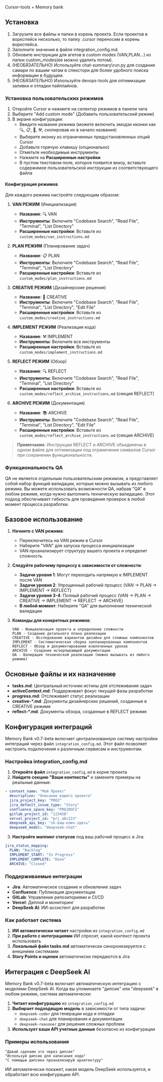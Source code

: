 Cursor-tools + Memory bank

## Установка

1. Загрузите все файлы и папки в корень проекта. Если проектов в воркспейсе несколько, то папку .cursor переносим в корень воркспейса.
2. Заполните значения в файле integration_config.md.
3. Обновите инструкции для агетов в custom modes (VAN,PLAN...) из папки custom_modes(ее можно удалить потом).
3. (НЕОБЯЗАТЕЛЬНО) Используйте chat-summary\run.py для создания самари по вашим чатам в спекстори для более удобного поиска информации в будущем.
4. (НЕОБЯЗАТЕЛЬНО) Изпользуйте devops-tools для оптимизации заливки и отладки пайплайнов.

### Установка пользовательских режимов

1. Откройте Cursor и нажмите на селектор режимов в панели чата
2. Выберите "Add custom mode" (Добавить пользовательский режим)
3. В экране конфигурации:
   - Введите название режима (можете включить эмодзи иконки как 🔍, 📋, 🎨, ⚒️, скопировав их в начало названия)
   - Выберите иконку из ограниченных предустановленных опций Cursor
   - Добавьте горячую клавишу (опционально)
   - Отметьте необходимые инструменты
   - Нажмите на **Расширенные настройки**
   - В пустом текстовом поле, которое появится внизу, вставьте содержимое пользовательской инструкции из соответствующего файла

#### Конфигурация режимов

Для каждого режима настройте следующим образом:

1. **VAN РЕЖИМ** (Инициализация)
   - **Название**: 🔍 VAN
   - **Инструменты**: Включите "Codebase Search", "Read File", "Terminal", "List Directory"
   - **Расширенные настройки**: Вставьте из `custom_modes/van_instructions.md`

2. **PLAN РЕЖИМ** (Планирование задач)
   - **Название**: 📋 PLAN
   - **Инструменты**: Включите "Codebase Search", "Read File", "Terminal", "List Directory"
   - **Расширенные настройки**: Вставьте из `custom_modes/plan_instructions.md`

3. **CREATIVE РЕЖИМ** (Дизайнерские решения)
   - **Название**: 🎨 CREATIVE
   - **Инструменты**: Включите "Codebase Search", "Read File", "Terminal", "List Directory", "Edit File"
   - **Расширенные настройки**: Вставьте из `custom_modes/creative_instructions.md`

4. **IMPLEMENT РЕЖИМ** (Реализация кода)
   - **Название**: ⚒️ IMPLEMENT
   - **Инструменты**: Включите все инструменты
   - **Расширенные настройки**: Вставьте из `custom_modes/implement_instructions.md`

5. **REFLECT РЕЖИМ** (Обзор)
   - **Название**: 🔍 REFLECT
   - **Инструменты**: Включите "Codebase Search", "Read File", "Terminal", "List Directory"
   - **Расширенные настройки**: Вставьте из `custom_modes/reflect_archive_instructions.md` (секция REFLECT)
   
6. **ARCHIVE РЕЖИМ** (Документация)
   - **Название**: 📚 ARCHIVE
   - **Инструменты**: Включите "Codebase Search", "Read File", "Terminal", "List Directory", "Edit File"
   - **Расширенные настройки**: Вставьте из `custom_modes/reflect_archive_instructions.md` (секция ARCHIVE)

> **Примечание**: Инструкции REFLECT и ARCHIVE объединены в одном файле для оптимизации под ограничения символов Cursor при сохранении функциональности.

### Функциональность QA

QA не является отдельным пользовательским режимом, а представляет собой набор функций валидации, которые можно вызывать из любого режима. Вы можете использовать возможности QA, набрав "QA" в любом режиме, когда нужно выполнить техническую валидацию. Этот подход обеспечивает гибкость для проведения проверок в любой момент процесса разработки.

## Базовое использование

1. **Начните с VAN режима**:
   - Переключитесь на VAN режим в Cursor
   - Наберите "VAN" для запуска процесса инициализации
   - VAN проанализирует структуру вашего проекта и определит сложность

2. **Следуйте рабочему процессу в зависимости от сложности**:
   - **Задачи уровня 1**: Могут переходить напрямую к IMPLEMENT после VAN
   - **Задачи уровня 2**: Упрощенный рабочий процесс (VAN → PLAN → IMPLEMENT → REFLECT)
   - **Задачи уровня 3-4**: Полный рабочий процесс (VAN → PLAN → CREATIVE → IMPLEMENT → REFLECT → ARCHIVE)
   - **В любой момент**: Наберите "QA" для выполнения технической валидации

3. **Команды для конкретных режимов**:
   ```
   VAN - Инициализация проекта и определение сложности
   PLAN - Создание детального плана реализации
   CREATIVE - Исследование вариантов дизайна для сложных компонентов
   IMPLEMENT - Систематическая сборка запланированных компонентов
   REFLECT - Обзор и документирование извлеченных уроков
   ARCHIVE - Создание исчерпывающей документации
   QA - Валидация технической реализации (можно вызывать из любого режима)
   ```

## Основные файлы и их назначение

- **tasks.md**: Центральный источник истины для отслеживания задач
- **activeContext.md**: Поддерживает фокус текущей фазы разработки
- **progress.md**: Отслеживает статус реализации
- **creative-*.md**: Документы дизайнерских решений, созданные в CREATIVE режиме
- **reflect-*.md**: Документы обзора, созданные в REFLECT режиме

## Конфигурация интеграций

Memory Bank v0.7-beta включает централизованную систему настройки интеграций через файл `integration_config.md`. Этот файл позволяет настроить подключения к различным сервисам и инструментам.

### Настройка integration_config.md

1. **Откройте файл** `integration_config.md` в корне проекта
2. **Найдите секцию "Ваши контексты"** и замените примеры на реальные данные:

```yaml
- context_name: "Мой Проект"
  description: "Описание вашего проекта"
  jira_project_key: "PROJ"
  jira_default_issue_type: "Story"
  confluence_space_key: "PROJDOCS"
  gitlab_project_id: "123456"
  vercel_project_id: "prj_abc123"
  deepseek_api_key: "sk-ваш-ключ-здесь"
  deepseek_model: "deepseek-chat"
```

3. **Настройте маппинг статусов** под ваш рабочий процесс в Jira:
```yaml
jira_status_mapping:
  PLAN: "Backlog"
  IMPLEMENT_START: "In Progress"
  IMPLEMENT_COMPLETE: "Done"
  ARCHIVE: "Closed"
```

### Поддерживаемые интеграции

- **Jira**: Автоматическое создание и обновление задач
- **Confluence**: Публикация документации
- **GitLab**: Управление репозиториями и CI/CD
- **Vercel**: Деплой и мониторинг
- **DeepSeek AI**: ИИ-ассистент для разработки

### Как работает система

1. **ИИ автоматически читает** настройки из `integration_config.md`
2. **При работе с интеграциями** ИИ спросит, какой контекст проекта использовать
3. **Локальный файл tasks.md** автоматически синхронизируется с внешними системами
4. **Story Points и оценки** автоматически передаются в Jira

## Интеграция с DeepSeek AI

Memory Bank v0.7-beta включает автоматическую интеграцию с моделями DeepSeek AI. Когда вы упоминаете "дипсик" или "deepseek" в любом режиме, система автоматически:

1. **Читает конфигурацию** из `integration_config.md`
2. **Выбирает подходящую модель** в зависимости от типа задачи:
   - `deepseek-coder` для генерации кода и отладки
   - `deepseek-chat` для планирования и документации  
   - `deepseek-reasoner` для решения сложных проблем
3. **Использует ваши API учетные данные** безопасно из конфигурации

### Примеры использования

```
"Давай сделаем это через дипсик"
"Используй дипсик для написания кода"
"С помощью дипсика проанализируй архитектуру"
```

ИИ автоматически покажет, какая модель DeepSeek используется, и обработает всю конфигурацию API.
